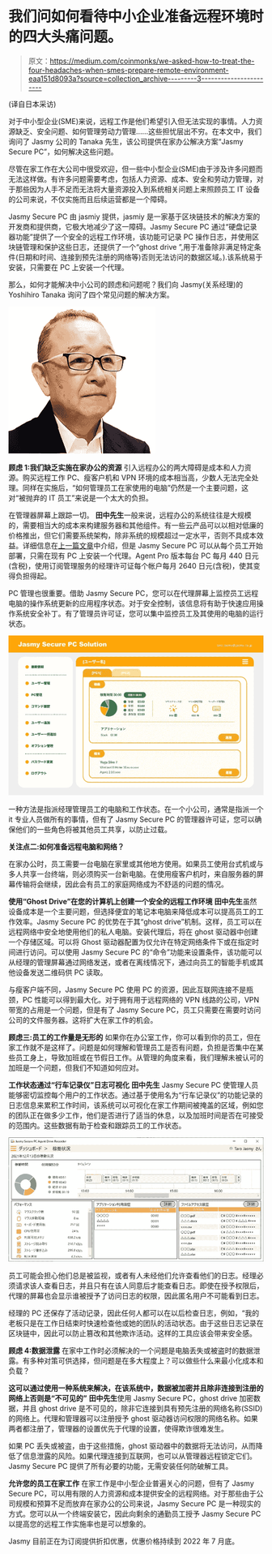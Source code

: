 # 我们问如何看待中小企业准备远程环境时的四大头痛问题。

> 原文：<https://medium.com/coinmonks/we-asked-how-to-treat-the-four-headaches-when-smes-prepare-remote-environment-eaa151d8093a?source=collection_archive---------3----------------------->

(译自日本采访)

对于中小型企业(SME)来说，远程工作是他们希望引入但无法实现的事情。人力资源缺乏、安全问题、如何管理劳动力管理……这些担忧层出不穷。在本文中，我们询问了 Jasmy 公司的 Tanaka 先生，该公司提供在家办公解决方案“Jasmy Secure PC”，如何解决这些问题。

尽管在家工作在大公司中很受欢迎，但一些中小型企业(SME)由于涉及许多问题而无法这样做。有许多问题需要考虑，包括人力资源、成本、安全和劳动力管理，对于那些因为人手不足而无法将大量资源投入到系统相关问题上来照顾员工 IT 设备的公司来说，不仅实施而且后续运营都是一个障碍。

Jasmy Secure PC 由 jasmiy 提供，jasmiy 是一家基于区块链技术的解决方案的开发商和提供商，它极大地减少了这一障碍。Jasmy Secure PC 通过“硬盘记录器功能”提供了一个安全的远程工作环境，该功能可记录 PC 操作日志，并使用区块链管理和保护这些日志，还提供了一个“ghost drive ”,用于准备除非满足特定条件(日期和时间、连接到预先注册的网络等)否则无法访问的数据区域。).该系统易于安装，只需要在 PC 上安装一个代理。

那么，如何才能解决中小公司的顾虑和问题呢？我们向 Jasmy(关系经理)的 Yoshihiro Tanaka 询问了四个常见问题的解决方案。

![](img/ca6807a99e878709ebda13fa4fcf4600.png)

**顾虑 1:我们缺乏实施在家办公的资源**
引入远程办公的两大障碍是成本和人力资源。购买远程工作 PC、瘦客户机和 VPN 环境的成本相当高，少数人无法完全处理。同样在实施后，“如何管理员工在家使用的电脑”仍然是一个主要问题，这对“被抛弃的 IT 员工”来说是一个太大的负担。

在管理器屏幕上跟踪一切。
**田中先生**一般来说，远程办公的系统往往是大规模的，需要相当大的成本来构建服务器和其他组件。有一些云产品可以以相对低廉的价格推出，但它们需要系统架构，除非系统的规模超过一定水平，否则不具成本效益。详细信息在[上一篇文章](https://jasmy-global.medium.com/how-useful-are-free-security-tools-jasmy-secure-pc-210b09e57858)中介绍，但是 Jasmy Secure PC 可以从每个员工开始部署，只需在现有 PC 上安装一个代理。Agent Pro 版本每台 PC 每月 440 日元(含税)，使用订阅管理服务的经理许可证每个帐户每月 2640 日元(含税)，使其变得负担得起。

PC 管理也很重要。借助 Jasmy Secure PC，您可以在代理屏幕上监控员工远程电脑的操作系统更新的应用程序状态。对于安全控制，该信息将有助于快速应用操作系统安全补丁。有了管理员许可证，您可以集中监控员工及其使用的电脑的运行状态。

![](img/05acafe8f6360f89241d33a01e6f0111.png)

一种方法是指派经理管理员工的电脑和工作状态。在一个小公司，通常是指派一个 it 专业人员做所有的事情，但有了 Jasmy Secure PC 的管理器许可证，您可以确保他们的一些角色将被其他员工共享，以防止过载。

**关注点二:如何准备远程电脑和网络？**

在家办公时，员工需要一台电脑在家里或其他地方使用。如果员工使用台式机或与多人共享一台终端，则必须购买一台新电脑。在使用瘦客户机时，来自服务器的屏幕传输将会继续，因此会有员工的家庭网络成为不舒适的问题的情况。

**使用“Ghost Drive”在您的计算机上创建一个安全的远程工作环境**
**田中先生**虽然设备成本是一个主要问题，但选择便宜的笔记本电脑来降低成本可以提高员工的工作效率。Jasmy Secure PC 的优势在于其“ghost drive”机制。这样，员工可以在远程网络中安全地使用他们的私人电脑。安装代理后，将在 ghost 驱动器中创建一个存储区域。可以将 Ghost 驱动器配置为仅允许在特定网络条件下或在指定时间进行访问。可以使用 Jasmy Secure PC 的“命令”功能来设置条件，该功能可以从经理的管理屏幕通过网络发送，或者在离线情况下，通过向员工的智能手机或其他设备发送二维码供 PC 读取。

与瘦客户端不同，Jasmy Secure PC 使用 PC 的资源，因此互联网连接不是瓶颈，PC 性能可以得到最大化。对于拥有用于远程网络的 VPN 线路的公司，VPN 带宽的占用是一个问题，但是有了 Jasmy Secure PC，员工只需要在需要时访问公司的文件服务器。这将扩大在家工作的机会。

**顾虑三:员工的工作量是无形的**
如果你在办公室工作，你可以看到你的员工，但在家工作就不是这样了。问题是如何理解和管理员工是否有问题，负担是否集中在某些员工身上，导致加班或在节假日工作。从管理的角度来看，我们理解未被认可的加班是一个问题，但我们不知道如何应对。

**工作状态通过“行车记录仪”日志可视化**
**田中先生** Jasmy Secure PC 使管理人员能够密切监控每个用户的工作状态。通过基于使用名为“行车记录仪”的功能记录的日志信息来累积工作时间，该系统可以可视化在家工作期间被掩盖的区域，例如您的团队正在做多少工作，他们是否进行了适当的休息，以及加班时间是否在可接受的范围内。这些数据有助于检查和跟踪员工的工作状态。

![](img/eb0ef4ce7de35ebec46b277d03e87efd.png)

员工可能会担心他们总是被监视，或者有人未经他们允许查看他们的日志。经理必须请求该人查看日志，并且只有在该人同意后才能查看日志。即使在授予权限后，代理的屏幕也会显示谁被授予了访问日志的权限，因此匿名用户不可能看到日志。

经理的 PC 还保存了活动记录，因此任何人都可以在以后检查日志，例如，“我的老板只是在工作日结束时快速检查他或她的团队的活动状态。由于这些日志记录在区块链中，因此可以防止篡改和其他欺诈活动。这样的工具应该会带来安全感。

**顾虑 4:数据泄露**
在家中工作时必须解决的一个问题是电脑丢失或被盗时的数据泄露。有多种对策可供选择，但问题是在多大程度上？可以做些什么来最小化成本和负载？

**这可以通过使用一种系统来解决，在该系统中，数据被加密并且除非连接到注册的网络上否则是“不可见的”**
**田中先生**使用 Jasmy Secure PC，ghost drive 加密数据，并且 ghost drive 是不可见的，除非它连接到具有预先注册的网络名称(SSID)的网络上。代理和管理器可以注册授予 ghost 驱动器访问权限的网络名称。如果两者都注册了，管理器的设置优先于代理的设置，使得欺诈很难发生。

如果 PC 丢失或被盗，由于这些措施，ghost 驱动器中的数据将无法访问，从而降低了信息泄露的风险。如果代理连接到互联网，也可以从管理器远程锁定它们。Jasmy Secure PC 提供了所有必要的功能，无需安装任何防破解工具。

**允许您的员工在家工作**
在家工作是中小型企业普遍关心的问题，但有了 Jasmy Secure PC，可以用有限的人力资源和成本提供安全的远程网络。对于那些由于公司规模和预算不足而放弃在家办公的公司来说，Jasmy Secure PC 是一种现实的方式。您可以从一个终端安装它，因此向剩余的通勤员工授予 Jasmy Secure PC 以提高您的远程工作实施率也是可以想象的。

Jasmy 目前正在为订阅提供折扣优惠，优惠价格持续到 2022 年 7 月底。